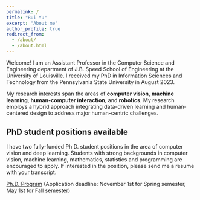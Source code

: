 ```yaml
---
permalink: /
title: "Rui Yu"
excerpt: "About me"
author_profile: true
redirect_from: 
  - /about/
  - /about.html
---
```

Welcome! I am an Assistant Professor in the Computer Science and Engineering department of J.B. Speed School of Engineering at the University of Louisville. I received my PhD in Information Sciences and Technology from the Pennsylvania State University in August 2023.

My research interests span the areas of **computer vision**, **machine learning**, **human-computer interaction**, and **robotics**. My research employs a hybrid approach integrating data-driven learning and human-centered design to address major human-centric challenges.

## PhD student positions available

I have two fully-funded Ph.D. student positions in the area of computer vision and deep learning. Students with strong backgrounds in computer vision, machine learning, mathematics, statistics and programming are encouraged to apply. If interested in the position, please send me a resume with your transcript.

[Ph.D. Program](https://catalog.louisville.edu/graduate/programs-study/doctor-philosophy-computer-science-engineering/)
(Application deadline: November 1st for Spring semester, May 1st for Fall semester)